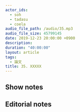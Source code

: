 ```yaml
---
actor_ids:
  - soh
  - tadasu
  - coela
audio_file_path: /audio/35.mp3
audio_file_size: 45799145
date: 2019-12-23 20:00:00 +0900
description: 
duration: "40:00:00"
layout: article
tags: 
  - 論文
title: 35. XXXXX
---
```


## Show notes


## Editorial notes
